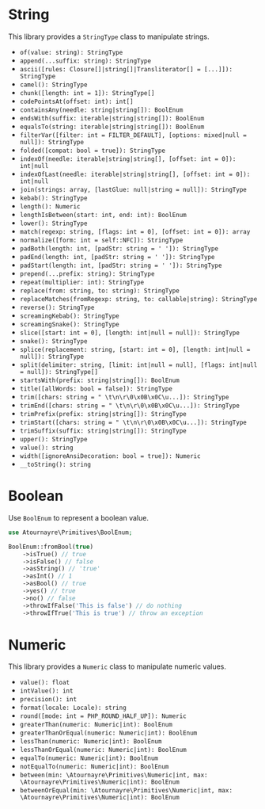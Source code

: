 # String

This library provides a `StringType` class to manipulate strings.

- `of(value: string): StringType`
- `append(...suffix: string): StringType`
- `ascii([rules: Closure[]|string[]|Transliterator[] = [...]]): StringType`
- `camel(): StringType`
- `chunk([length: int = 1]): StringType[]`
- `codePointsAt(offset: int): int[]`
- `containsAny(needle: string|string[]): BoolEnum`
- `endsWith(suffix: iterable|string|string[]): BoolEnum`
- `equalsTo(string: iterable|string|string[]): BoolEnum`
- `filterVar([filter: int = FILTER_DEFAULT], [options: mixed|null = null]): StringType`
- `folded([compat: bool = true]): StringType`
- `indexOf(needle: iterable|string|string[], [offset: int = 0]): int|null`
- `indexOfLast(needle: iterable|string|string[], [offset: int = 0]): int|null`
- `join(strings: array, [lastGlue: null|string = null]): StringType`
- `kebab(): StringType`
- `length(): Numeric`
- `lengthIsBetween(start: int, end: int): BoolEnum`
- `lower(): StringType`
- `match(regexp: string, [flags: int = 0], [offset: int = 0]): array`
- `normalize([form: int = self::NFC]): StringType`
- `padBoth(length: int, [padStr: string = ' ']): StringType`
- `padEnd(length: int, [padStr: string = ' ']): StringType`
- `padStart(length: int, [padStr: string = ' ']): StringType`
- `prepend(...prefix: string): StringType`
- `repeat(multiplier: int): StringType`
- `replace(from: string, to: string): StringType`
- `replaceMatches(fromRegexp: string, to: callable|string): StringType`
- `reverse(): StringType`
- `screamingKebab(): StringType`
- `screamingSnake(): StringType`
- `slice([start: int = 0], [length: int|null = null]): StringType`
- `snake(): StringType`
- `splice(replacement: string, [start: int = 0], [length: int|null = null]): StringType`
- `split(delimiter: string, [limit: int|null = null], [flags: int|null = null]): StringType[]`
- `startsWith(prefix: string|string[]): BoolEnum`
- `title([allWords: bool = false]): StringType`
- `trim([chars: string = " \t\n\r\0\x0B\x0C\u...]): StringType`
- `trimEnd([chars: string = " \t\n\r\0\x0B\x0C\u...]): StringType`
- `trimPrefix(prefix: string|string[]): StringType`
- `trimStart([chars: string = " \t\n\r\0\x0B\x0C\u...]): StringType`
- `trimSuffix(suffix: string|string[]): StringType`
- `upper(): StringType`
- `value(): string`
- `width([ignoreAnsiDecoration: bool = true]): Numeric`
- `__toString(): string`

# Boolean

Use `BoolEnum` to represent a boolean value.

```php
use Atournayre\Primitives\BoolEnum;

BoolEnum::fromBool(true)
    ->isTrue() // true
    ->isFalse() // false
    ->asString() // 'true'
    ->asInt() // 1
    ->asBool() // true
    ->yes() // true
    ->no() // false
    ->throwIfFalse('This is false') // do nothing
    ->throwIfTrue('This is true') // throw an exception
```
# Numeric

This library provides a `Numeric` class to manipulate numeric values.

- `value(): float`
- `intValue(): int`
- `precision(): int`
- `format(locale: Locale): string`
- `round([mode: int = PHP_ROUND_HALF_UP]): Numeric`
- `greaterThan(numeric: Numeric|int): BoolEnum`
- `greaterThanOrEqual(numeric: Numeric|int): BoolEnum`
- `lessThan(numeric: Numeric|int): BoolEnum`
- `lessThanOrEqual(numeric: Numeric|int): BoolEnum`
- `equalTo(numeric: Numeric|int): BoolEnum`
- `notEqualTo(numeric: Numeric|int): BoolEnum`
- `between(min: \Atournayre\Primitives\Numeric|int, max: \Atournayre\Primitives\Numeric|int): BoolEnum`
- `betweenOrEqual(min: \Atournayre\Primitives\Numeric|int, max: \Atournayre\Primitives\Numeric|int): BoolEnum`


